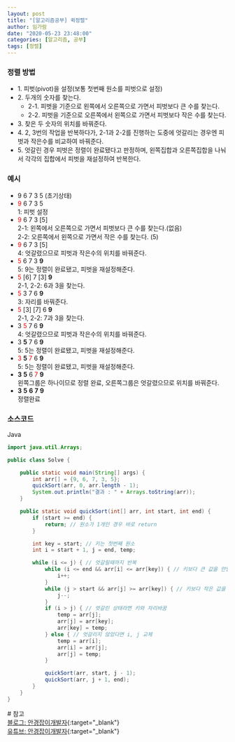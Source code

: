 ```yaml
---
layout: post
title: "[알고리즘공부] 퀵정렬"
author: 임가람
date: "2020-05-23 23:48:00"
categories: [알고리즘, 공부]
tags: [정렬]
---
```


### 정렬 방법
- 1\. 피벗(pivot)을 설정(보통 첫번째 원소를 피벗으로 설정)
- 2\. 두개의 숫자를 찾는다.
  - 2-1\. 피벗을 기준으로 왼쪽에서 오른쪽으로 가면서 피벗보다 큰 수를 찾는다.
  - 2-2\. 피벗을 기준으로 오른쪽에서 왼쪽으로 가면서 피벗보다 작은 수를 찾는다.
- 3\. 찾은 두 숫자의 위치를 바꿔준다.
- 4\. 2, 3번의 작업을 반복하다가, 2-1과 2-2를 진행하는 도중에 엇갈리는 경우엔 피벗과 작은수를 비교하여 바꿔준다.
- 5\. 엇갈린 경우 피벗은 정렬이 완료됐다고 판정하며, 왼쪽집합과 오른쪽집합을 나눠서 각각의 집합에서 피벗을 재설정하여 반복한다.

### 예시
- 9 6 7 3 5 (초기상태)
- <span style="color: red;">9</span> 6 7 3 5<br>1: 피벗 설정
- <span style="color: red;">9</span> 6 7 3 [5]<br>2-1: 왼쪽에서 오른쪽으로 가면서 피벗보다 큰 수를 찾는다.(없음)<br>2-2: 오른쪽에서 왼쪽으로 가면서 작은 수를 찾는다. (5)
- <span style="color: red;">9</span> 6 7 3 [5]<br>4: 엇갈렸으므로 피벗과 작은수의 위치를 바꿔준다.
- <span style="color: red;">5</span> 6 7 3 <b>9</b><br>5: 9는 정렬이 완료됐고, 피벗을 재설정해준다.
- <span style="color: red;">5</span> [6] 7 [3] <b>9</b><br>2-1, 2-2: 6과 3을 찾는다.
- <span style="color: red;">5</span> 3 7 6 <b>9</b><br>3: 자리를 바꿔준다.
- <span style="color: red;">5</span> [3] [7] 6 <b>9</b><br>2-1, 2-2: 7과 3을 찾는다.
- 3 <span style="color: red;">5</span> 7 6 <b>9</b><br>4: 엇갈렸으므로 피벗과 작은수의 위치를 바꿔준다.
- 3 <b>5</b> 7 6 <b>9</b><br>5: 5는 정렬이 완료됐고, 피벗을 재설정해준다.
- <span style="color: red;">3</span> <b>5</b> <span style="color: red;">7</span> 6 <b>9</b><br>5: 5는 정렬이 완료됐고, 피벗을 재설정해준다.
- <b>3</b> <b>5</b> 6 <span style="color: red;">7</span> <b>9</b><br>왼쪽그룹은 하나이므로 정렬 완료, 오른쪽그룹은 엇갈렸으므로 위치를 바꿔준다.
- <b>3</b> <b>5</b> <b>6</b> <b>7</b> <b>9</b><br>정렬완료

### 소스코드

Java
```java
import java.util.Arrays;

public class Solve {

    public static void main(String[] args) {
        int arr[] = {9, 6, 7, 3, 5};
        quickSort(arr, 0, arr.length - 1);
        System.out.println("결과 : " + Arrays.toString(arr));
    }

    public static void quickSort(int[] arr, int start, int end) {
        if (start >= end) {
            return; // 원소가 1개인 경우 바로 return
        }

        int key = start; // 키는 첫번째 원소
        int i = start + 1, j = end, temp;

        while (i <= j) { // 엇갈릴때까지 반복
            while (i <= end && arr[i] <= arr[key]) { // 키보다 큰 값을 만날 때까지 반복
                i++;
            }
            while (j > start && arr[j] >= arr[key]) { // 키보다 작은 값을 만날 때까지 반복
                j--;
            }
            if (i > j) { // 엇갈린 상태라면 키와 자리바꿈
                temp = arr[j];
                arr[j] = arr[key];
                arr[key] = temp;
            } else { // 엇갈리지 않았다면 i, j 교체
                temp = arr[i];
                arr[i] = arr[j];
                arr[j] = temp;
            }

            quickSort(arr, start, j - 1);
            quickSort(arr, j + 1, end);
        }
    }
}
```

\# 참고<br>
[블로그: 안경잡이개발자](https://blog.naver.com/ndb796/221226813382){:target="_blank"}<br>
[유튜브: 안경잡이개발자](https://www.youtube.com/watch?v=O-O-90zX-U4&list=PLRx0vPvlEmdDHxCvAQS1_6XV4deOwfVrz&index=5){:target="_blank"}